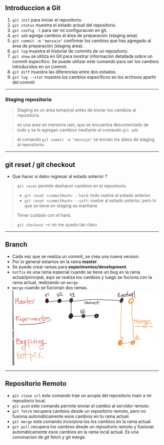 ## Introduccion a Git

1. ```git init``` para iniciar el repositorio.
1. ```git status``` muestra el estado actual del repositorio.
1. ```git config -l``` para ver mi configuracion en git.
1. ```git add```  agrega cambios al área de preparación (staging area).
1. ```git commit -m "mensaje"``` confirmar los cambios que has agregado al área de preparación (staging area).
1. ```git log``` muestra el historial de commits de un repositorio.
1. ```git show```  se utiliza en Git para mostrar información detallada sobre un commit específico. Se puede utilizar este comando para ver los cambios introducidos en un commit.
8. ```git diff``` muestra las diferencias entre dos estados. 
9. ```git log --stat``` muestra los cambios especificos en los archivos apartir del commit

---
### Staging repositorio
> Staging es un area temporal antes de enviar los cambios al repositorio.

> es una area en memoria ram, que se encuentra desconectado de todo y se le agregan cambios mediante el comando ```git add```

> el comando ```git commit -m "mensaje"``` se envian los datos de staging al repositorio.

---

## git reset / git checkout

- Que hacer si debo regresar al estado anterior ?
> ```git reset``` permite deshacer cambios en el repositorio. 
> - ```git reset <commitHash> --hard```: todo vuelve al estado anterior.
> - ```git reset <commitHash> --soft```: vuelve al estado anterior, pero lo que se tiene en staging se mantiene.
>
> Tener cuidado con el hard.

> ```git checkout``` --> no me quedo tan claro

---
## Branch

* Cada vez que se realiza un commit, se crea una nueva version.
* Por lo general estamos en la rama **master**.
* Se puede crear ramas para **experimentos/development**.
* ```hotfix``` es una rama especial cuando se tiene un bug en la rama actual/principal, aqui se realiza los cambios y luego se fuciona con la rama actual, realizando un ```merge```.
* ```merge``` cuando se fucionan dos ramas. 
![Alt text](image.png)

---

## Repositorio Remoto

* ```git clone url``` este comando trae un acopia del repositorio main a mi repositorio local.
* ```git push``` este comando permite enviar el cambio al servidor remoto.
* ```git fetch``` recupera cambios desde un repositorio remoto, pero no fusiona automáticamente esos cambios en tu rama actual.
* ```git merge``` este comando incorpora los los cambios en la rama actual.
* ```git pull``` recupera los cambios desde un repositorio remoto y fusionar automáticamente esos cambios en la rama local actual. Es una convinacion de git fetch y git merge.


